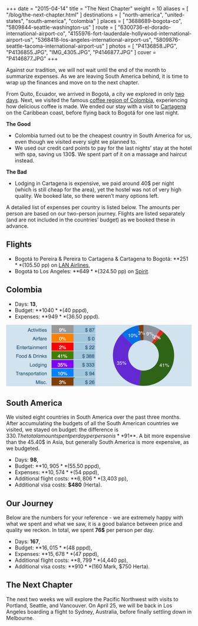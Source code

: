 +++
date    = "2015-04-14"
title   = "The Next Chapter"
weight  = 10
aliases = [ "/blog/the-next-chapter.html" ]
destinations = [ "north-america", "united-states", "south-america", "colombia" ]
places  = [ "3688689-bogota-co", "5809844-seattle-washington-us" ]
route   = [
  "6300736-el-dorado-international-airport-co",
  "4155976-fort-lauderdale-hollywood-international-airport-us",
  "5368418-los-angeles-international-airport-us",
  "5809876-seattle-tacoma-international-airport-us"
]
photos = [ "P4136858.JPG", "P4136855.JPG", "IMG_4305.JPG", "P4146877.JPG" ]
cover  = "P4146877.JPG"
+++

Against our tradition, we will not wait until the end of the month to summarize expenses. As we are leaving South America behind, it is time to wrap up the finances and move on to the next chapter.
<!--more-->
From Quito, Ecuador, we arrived in Bogotá, a city we explored in only [two days](/the-two-opposites-of-bogota/). Next, we visited the famous [coffee region of Colombia](/colombias-coffee-triangle/), experiencing how delicious coffee is made. We ended our stay with a visit to [Cartagena](/the-colonial-charm-of-cartagena/) on the Caribbean coast, before flying back to Bogotá for one last night.

**The Good**

* Colombia turned out to be the cheapest country in South America for us, even though we visited every sight we planned to.
* We used our credit card points to pay for the last nights’ stay at the hotel with spa, saving us 130$. We spent part of it on a massage and haircut instead.

**The Bad**

* Lodging in Cartagena is expensive, we paid around 40$ per night (which is still cheap for the area), yet the hostel was not of very high quality. We booked late, so there weren’t many options left.

A detailed list of expenses per country is listed below. The amounts per person are based on our two-person journey. Flights are listed separately (and are not included in the countries’ budget) as we booked these in advance.

## Flights
* Bogotá to Pereira & Pereira to Cartagena & Cartagena to Bogotá: **$251** ($105.50 pp) on [LAN Airlines](http://www.lan.com/),
* Bogotá to Los Angeles: **$649** ($324.50 pp) on [Spirit](https://www.spirit.com).

## Colombia
* Days: **13**,
* Budget: **$1040** ($40 pppd),
* Expenses: **$949** ($36.50 pppd).

<span class="img-thumbnail">![Expenses Breakdown](/uploads/budget-colombia.png)</span>

## South America
We visited eight countries in South America over the past three months. After accumulating the budgets of all the South American countries we visited, we stayed on budget: the difference is 330$. The total amount spent per day per person is **91$**. A bit more expensive than the 45.40$ in Asia, but generally South America is more expensive, as we budgeted.

* Days: **98**,
* Budget: **$10,905** ($55.50 pppd),
* Expenses: **$10,574** ($54 pppd),
* Additional flight costs: **$6,806** ($3,403 pp),
* Additional visa costs: **$480** (Herta).

## Our Journey
Below are the numbers for your reference - we are extremely happy with what we spent and what we saw, it is a good balance between price and quality we reckon. In total, we spent **76$** per person per day.

* Days: **167**,
* Budget: **$16,015** ($48 pppd),
* Expenses: **$15,678** ($47 pppd),
* Additional flight costs: **$8,799** ($4,440 pp),
* Additional visa costs: **$910** ($160 Mark, $750 Herta).

## The Next Chapter
The next two weeks we will explore the Pacific Northwest with visits to Portland, Seattle, and Vancouver. On April 25, we will be back in Los Angeles boarding a flight to Sydney, Australia, before finally settling down in Melbourne.